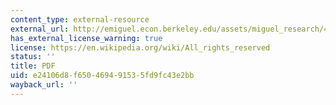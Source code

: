 ```yaml
---
content_type: external-resource
external_url: http://emiguel.econ.berkeley.edu/assets/miguel_research/42/_Paper__Ethnic_Diversity__Social_Sanctions__and_Public_Goods_in_Kenya.pdf
has_external_license_warning: true
license: https://en.wikipedia.org/wiki/All_rights_reserved
status: ''
title: PDF
uid: e24106d8-f650-4694-9153-5fd9fc43e2bb
wayback_url: ''
---
```


